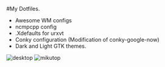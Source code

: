 #My Dotfiles.
- Awesome WM configs
- ncmpcpp config
- .Xdefaults for urxvt
- Conky configuration (Modification of conky-google-now)
- Dark and Light GTK themes.

![desktop](http://a.pomf.se/3Tp8.png)
![mikutop](http://a.pomf.se/3Vt6.png)